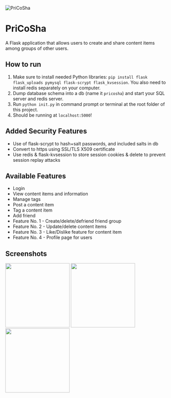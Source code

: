![PriCoSha](https://i.gyazo.com/184f69f915334ca8a29d9fb639080be5.png)
# PriCoSha
A Flask application that allows users to create and share content items among groups of other users.

## How to run
1. Make sure to install needed Python libraries: 
    `pip install flask flask_uploads pymysql flask-scrypt flask_kvsession`. You also need to install redis separately on your computer.
2. Dump database schema into a db (name it `pricosha`) and start your SQL server and redis server.
3. Run `python init.py` in command prompt or terminal at the root folder of this project.
4. Should be running at `localhost:5000`!

## Added Security Features
- Use of flask-scrypt to hash+salt passwords, and included salts in db
- Convert to https using SSL/TLS X509 certificate
- Use redis & flask-kvsession to store session cookies & delete to prevent session replay attacks

## Available Features
- Login
- View content items and information
- Manage tags
- Post a content item
- Tag a content item
- Add friend
- Feature No. 1 - Create/delete/defriend friend group
- Feature No. 2 - Update/delete content items
- Feature No. 3 - Like/Dislike feature for content item
- Feature No. 4 - Profile page for users

## Screenshots
<img src="static/createGroup.png" width="200px">    <img src="static/friendspage.png" width="200px">    <img src="static/homepage.png" width="200px">
